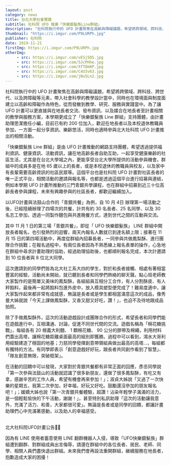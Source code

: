 ```yaml
---
layout: post
category: news
title: 台北大學社會實踐
subtitle: 社科院 UFO 推廣「快樂銀髮族Line群組」
description: "社科院執行中的 UFO 計畫聚焦在高齡與障礙議題，希望將跨領域、跨科技、跨世代、以及跨障礙等元素，帶入社會科學的教學設計當中，同時也在環境面與制度面建立以高齡和障礙作為特色，從而發散到教學、研究、服務與實踐當中。為了讓 UFO 計畫可以更直接與在地長者交流、發布資訊、以及媒合在地長者至計畫相關的教學與服務方案，本學期更成立了「快樂銀髮族 Line 群組」支持團體，由計畫助理思潔擔任小編，目前已有約 200 位加入，歡迎在地長者以及本校退休教職員參加，一方面一起分享資訊、樂齡悠活，同時也適時參與北大社科院 UFO 計畫推出的相關活動。"
thumbnail: "https://i.imgur.com/P9LURPh.jpg"
publisher: 社科院
date: 2019-11-21
firstImg: https://i.imgur.com/P9LURPh.jpg
otherImg:
     - src: https://i.imgur.com/vESj5DS.jpg
     - src: https://i.imgur.com/5JcPHhe.jpg
     - src: https://i.imgur.com/XfTQm6P.jpg
     - src: https://i.imgur.com/C4U3v63.jpg
     - src: https://i.imgur.com/jNu5Ln2.jpg
---
```

社科院執行中的 UFO 計畫聚焦在高齡與障礙議題，希望將跨領域、跨科技、跨世代、以及跨障礙等元素，帶入社會科學的教學設計當中，同時也在環境面與制度面建立以高齡和障礙作為特色，從而發散到教學、研究、服務與實踐當中。為了讓 UFO 計畫可以更直接與在地長者交流、發布資訊、以及媒合在地長者至計畫相關的教學與服務方案，本學期更成立了「快樂銀髮族 Line 群組」支持團體，由計畫助理思潔擔任小編，目前已有約 200 位加入，歡迎在地長者以及本校退休教職員參加，一方面一起分享資訊、樂齡悠活，同時也適時參與北大社科院 UFO 計畫推出的相關活動。

「快樂銀髮族 Line 群組」是由 UFO 計畫推動的網路支持團體，希望透過提供福利資訊、健康資訊、活動資訊，讓在地高齡長者自助互助，一起享受健康樂齡的社區生活，尤其是在台北大學城之內，更能享受台北大學所提供的活動參與機會。群組中的成員多是在地 65 歲以上的長者，或是本校退休的教職員與校友，以及家中有長輩需要高齡資訊的社區民眾等。這個平台也是社科院 UFO 計畫對社區長者的唯一正式平台，相關活動的邀請與報名等，也都是透過這個平台進行招募與連結，例如本學期 UFO 計畫所推動的三門青銀共學課程，也在群組中招募到近三十位高齡長者參與課程，未來有興趣參與的社區長者，都歡迎繼續加入。

以UFO計畫與法鼓山合作的「青銀共餐」為例，自 10 月 4日 辦理第一場活動之後，已經陸續辦理了四場次的共餐，計共有約 30 名長者、25 名同學、以及 30 名志工參加，透過一同製作麵包與共進晚餐方式，達到世代之間的互動與交流。

其中 11 月 1 日的第三場「青銀共餐」，即從「 UFO 快樂銀髮族」 LINE 群組中開放長者報名，也引發熱烈的迴響，兩天內報名人數就已到達名額上限；接著在 11 月 15 日的第四場活動中，再度從群組內招募長者，一同參與共做鳳梨酥、進行團隊合作挑戰；在報名過程中，有兩位長者因為不熟悉線上報名表單的操作，心急地在群組中尋求計畫助理的協助，經過助理協助後，也都順利報名完成，本次計邀請到 10 位長者與 8 位北大同學。

這次邀請到的同學們皆為北大社工系大四的學生，對於和長者接觸、相處有著相當豐富的經驗，活動尚未開始，就已聽到長者和同學們熱絡的聊天聲。點心班老師教大家製作的是簡單又美味的鳳梨酥，各組組員互相分工合作，有人分割酥皮、有人秤餡料，最後再一起將餡料包進外皮中，放入模具塑型便完成了！難易度適中，讓大家製作起來都非常有成就感，無論是長者或是學生都相當滿意這次的成品，像秀曼大姊就說「今天上課做鳳梨酥，又香又甜又好吃，讚！」，也迫不及待地跟成品拍照。

除了手做鳳梨酥外，這次的活動遊戲設計成團隊合作的形式，希望長者和同學們能在遊戲進行中，互相溝通、討論，促進不同世代間的交流。遊戲名稱為「棉花糖挑戰」，每組各有 20 根義大利麵、 1 顆棉花糖、 90 公分的膠帶及棉繩，利用材料們蓋出高塔，讓棉花糖距離桌面最高的組別即獲勝。過程中可以看到，鴻水大哥利用經驗建造了穩固的地基；力慈同學發揮創意帶領組員做出最高的高塔…，每組都有獨特的方法。有同學即表示「創意遊戲好好玩，跟長者共同創作看到了智慧」、「隊友創意無限，突破框架」。

在活動的回饋中可以發現，大家對於青銀共餐都有非常正面的回應，彥丞同學說「第一次參與法鼓山的活動就認識了很多新朋友，還做了很多鳳梨酥，有吃又有拿，感謝辛苦的工作人員，希望有機會再來參加！」；淑貞大姊說「又過了一次快樂的星期五，我第二次參加，好幸福，好玩又好吃。鼓勵還沒參加的朋友報名吧！」；媛嬌大姊也說「第一次青銀共餐體驗，超讚！沾染年輕學子滿滿的活力，是一個輕鬆愉快的下午活動，謝謝！」，甚至特別私訊助理「這次的活動讓我意外，充滿了活力、和善，大家都很可愛」。無論是長者或是同學的回饋，都讓計畫助理們心中充滿著感動，以及助人的幸福感受。

<br/>北大社科院UFO計畫公告📢📢<br/>

因為有 LINE 使用者蓄意使用 LINE 翻群機器人入侵，導致「UFO快樂銀髮族」群組遭到翻群、對群組成員出言侮辱，請還在群組中的各位長者、居民、老師、同學、相關人員們盡快退出群組。未來我們會再設法重開群組，継續服務在地長者，抱歉造成大家的困擾！
